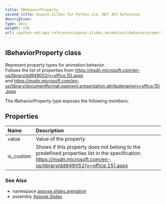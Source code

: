 ```yaml
---
title: IBehaviorProperty
second_title: Aspose.Sildes for Python via .NET API Reference
description: 
type: docs
weight: 150
url: /python-net/api-reference/aspose.slides.animation/ibehaviorproperty/
---
```


## IBehaviorProperty class

Represent property types for animation behavior.<br/>            Follows the list of properties from https://msdn.microsoft.com/en-us/library/dd949052(v=office.15).aspx<br/>            and https://msdn.microsoft.com/en-us/library/documentformat.openxml.presentation.attributename(v=office.15).aspx

The IBehaviorProperty type exposes the following members:
## Properties
| Name | Description |
| :- | :- |
|value|Value of the property|
|is_custom|Shows if this property does not belong to the predefined properties list in the specification:<br/>            https://msdn.microsoft.com/en-us/library/dd949052(v=office.15).aspx|

### See Also

* namespace [aspose.slides.animation](/slides/python-net/api-reference/aspose.slides.animation/)
* assembly [Aspose.Slides](/slides/python-net/api-reference/)

